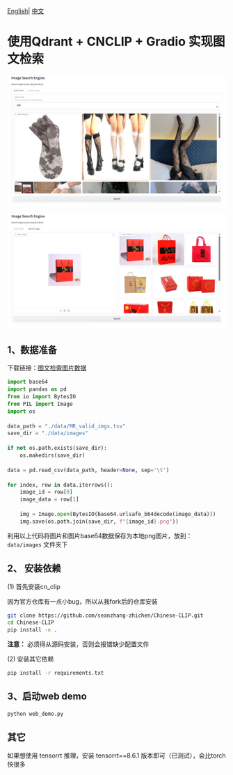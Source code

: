 [English](./README.md)| [中文](./README_ZH.md)


# 使用Qdrant + CNCLIP + Gradio 实现图文检索

![Alt text](./data/assets/image1.png)

![Alt text](./data/assets/image2.png)


## 1、数据准备

下载链接：[图文检索图片数据](https://tianchi.aliyun.com/competition/entrance/532031/information)

```python
import base64
import pandas as pd
from io import BytesIO
from PIL import Image
import os

data_path = "./data/MR_valid_imgs.tsv"
save_dir = "./data/images"

if not os.path.exists(save_dir):
    os.makedirs(save_dir)

data = pd.read_csv(data_path, header=None, sep='\t')

for index, row in data.iterrows():
    image_id = row[0]
    image_data = row[1]

    img = Image.open(BytesIO(base64.urlsafe_b64decode(image_data)))
    img.save(os.path.join(save_dir, f"{image_id}.png"))

```

利用以上代码将图片和图片base64数据保存为本地png图片，放到：`data/images` 文件夹下


## 2、 安装依赖

(1) 首先安装cn_clip

因为官方仓库有一点小bug，所以从我fork后的仓库安装
```bash
git clone https://github.com/seanzhang-zhichen/Chinese-CLIP.git
cd Chinese-CLIP
pip install -e .
```

**注意：** 必须得从源码安装，否则会报错缺少配置文件


(2) 安装其它依赖

```bash
pip install -r requirements.txt
```


## 3、启动web demo

```bash
python web_demo.py
```


## 其它

如果想使用 tensorrt 推理，安装 tensorrt==8.6.1 版本即可（已测试），会比torch快很多

